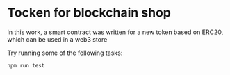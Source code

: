 # Tocken for blockchain shop

In this work, a smart contract was written for a new token based on ERC20, which can be used in a web3 store

Try running some of the following tasks:

```shell
npm run test
```
